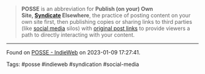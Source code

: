 > **POSSE** is an abbreviation for **Publish (on your) Own Site, [Syndicate](https://indieweb.org/Category:syndication "Category:syndication") Elsewhere**, the practice of posting content on your own site first, then publishing copies or sharing links to third parties (like [social media](https://indieweb.org/social_media "social media") silos) with [original post links](https://indieweb.org/original_post_link "original post link") to provide viewers a path to directly interacting with your content.

---

Found on [POSSE - IndieWeb](https://indieweb.org/POSSE) on 2023-01-09 17:27:41.

Tags: #posse #indieweb #syndication #social-media 